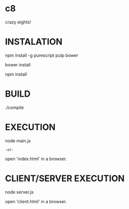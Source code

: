 # c8
crazy eights!

INSTALATION
====================================================
npm install -g purescript pulp bower

bower install

npm install

BUILD
====================================================
./compile

EXECUTION
====================================================
node main.js

	-or-

open 'index.html' in a browser.

CLIENT/SERVER EXECUTION
====================================================
node server.js

open 'client.html' in a browser.
